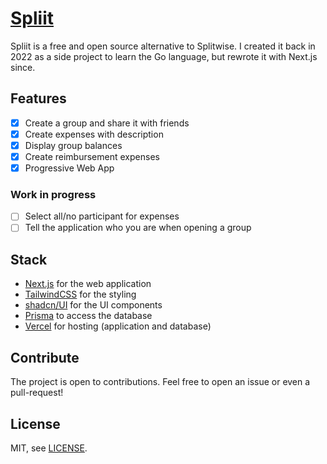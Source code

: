# [Spliit](https://spliit.app)

Spliit is a free and open source alternative to Splitwise. I created it back in 2022 as a side project to learn the Go language, but rewrote it with Next.js since.

## Features

- [x] Create a group and share it with friends
- [x] Create expenses with description
- [x] Display group balances
- [x] Create reimbursement expenses
- [x] Progressive Web App

### Work in progress

- [ ] Select all/no participant for expenses
- [ ] Tell the application who you are when opening a group

## Stack

- [Next.js](https://nextjs.org/) for the web application
- [TailwindCSS](https://tailwindcss.com/) for the styling
- [shadcn/UI](https://ui.shadcn.com/) for the UI components
- [Prisma](https://prisma.io) to access the database
- [Vercel](https://vercel.com/) for hosting (application and database)

## Contribute

The project is open to contributions. Feel free to open an issue or even a pull-request!

## License

MIT, see [LICENSE](./LICENSE).
